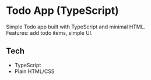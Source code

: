 # Todo App (TypeScript)

Simple Todo app built with TypeScript and minimal HTML.  
Features: add todo items, simple UI.



## Tech
- TypeScript
- Plain HTML/CSS


